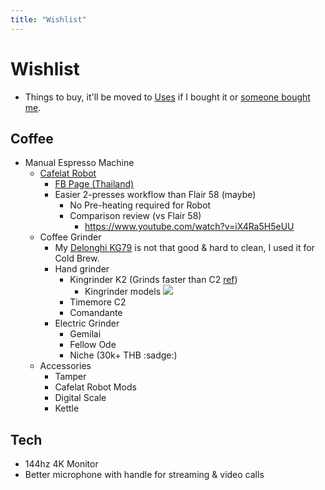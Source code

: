 ```yaml
---
title: "Wishlist"
---
```


# Wishlist
- Things to buy, it'll be moved to [Uses](Uses.md) if I bought it or [someone bought me](https://ko-fi.com/narze).

## Coffee
- Manual Espresso Machine
	- [Cafelat Robot](http://www.cafelat.com/robot.html)
		- [FB Page (Thailand)](https://www.facebook.com/Robot-Coffee-Maker-Thailand-637831223352912/)
		- Easier 2-presses workflow than Flair 58 (maybe)
			- No Pre-heating required for Robot
			- Comparison review (vs Flair 58)
				- https://www.youtube.com/watch?v=iX4Ra5H5eUU
	- Coffee Grinder
		- My [Delonghi KG79](https://www.delonghi.com/en-int/products/coffee/coffee-makers/grinders/kg79-0177111028) is not that good & hard to clean, I used it for Cold Brew.
		- Hand grinder
			- Kingrinder K2 (Grinds faster than C2 [ref](https://www.youtube.com/watch?v=0qBVp__SWwQ))
				- Kingrinder models  ![](../Images/KINGrinder.png)
			- Timemore C2
			- Comandante
		- Electric Grinder
			- Gemilai
			- Fellow Ode
			- Niche (30k+ THB :sadge:)
	- Accessories
		- Tamper
		- Cafelat Robot Mods
		- Digital Scale
		- Kettle

## Tech
- 144hz 4K Monitor
- Better microphone with handle for streaming & video calls
